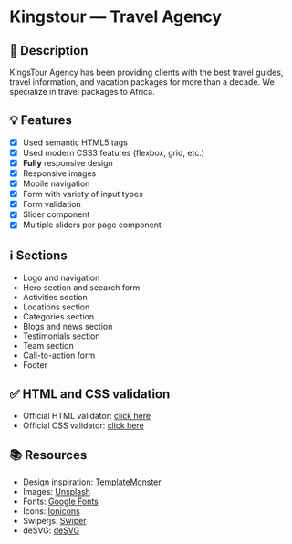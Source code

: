 # Kingstour — Travel Agency


## 📝 Description

KingsTour Agency has been providing clients with the best travel guides, travel information, and vacation packages for more than a decade. We specialize in travel packages to Africa.

## 💡 Features

- [x] Used semantic HTML5 tags
- [x] Used modern CSS3 features (flexbox, grid, etc.)
- [x] **Fully** responsive design
- [x] Responsive images
- [x] Mobile navigation
- [x] Form with variety of input types
- [x] Form validation
- [x] Slider component
- [x] Multiple sliders per page component

## ℹ️ Sections

- Logo and navigation
- Hero section and seearch form
- Activities section
- Locations section
- Categories section
- Blogs and news section
- Testimonials section
- Team section
- Call-to-action form
- Footer

## ✅ HTML and CSS validation

- Official HTML validator: [click here](https://validator.w3.org/nu/?doc=https%3A%2F%2Fstekatag.github.io%2Fjustgo%2F)
- Official CSS validator: [click here](https://jigsaw.w3.org/css-validator/validator?uri=stekatag.github.io%2Fjustgo%2F&profile=css3svg&usermedium=all&warning=1&vextwarning=&lang=en)

## 📚 Resources

- Design inspiration: [TemplateMonster](https://www.templatemonster.com/landing-page-template/goo-travel-travel-html5-landing-page-template-189309.html)
- Images: [Unsplash](https://unsplash.com/)
- Fonts: [Google Fonts](https://fonts.google.com/)
- Icons: [Ionicons](https://ionicons.com/)
- Swiperjs: [Swiper](https://swiperjs.com/)
- deSVG: [deSVG](https://github.com/benhowdle89/deSVG)
